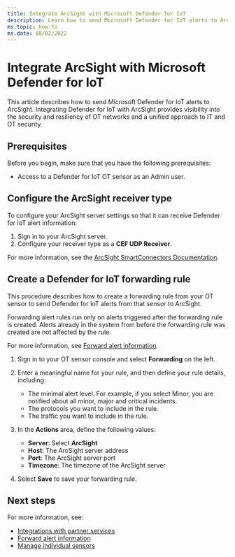 ```yaml
---
title: Integrate ArcSight with Microsoft Defender for IoT
description: Learn how to send Microsoft Defender for IoT alerts to ArcSight.
ms.topic: how-to
ms.date: 08/02/2022
---
```


# Integrate ArcSight with Microsoft Defender for IoT

This article describes how to send Microsoft Defender for IoT alerts to ArcSight. Integrating Defender for IoT with ArcSight provides visibility into the security and resiliency of OT networks and a unified approach to IT and OT security.

## Prerequisites

Before you begin, make sure that you have the following prerequisites:

- Access to a Defender for IoT OT sensor as an Admin user.

## Configure the ArcSight receiver type

To configure your ArcSight server settings so that it can receive Defender for IoT alert information:

1. Sign in to your ArcSight server.
1. Configure your receiver type as a **CEF UDP Receiver**.

For more information, see the [ArcSight SmartConnectors Documentation](https://www.microfocus.com/documentation/arcsight/arcsight-smartconnectors-8.4/#gsc.tab=0).

## Create a Defender for IoT forwarding rule

This procedure describes how to create a forwarding rule from your OT sensor to send Defender for IoT alerts from that sensor to ArcSight.

Forwarding alert rules run only on alerts triggered after the forwarding rule is created. Alerts already in the system from before the forwarding rule was created are not affected by the rule.

For more information, see [Forward alert information](../how-to-forward-alert-information-to-partners.md).

1. Sign in to your OT sensor console and select **Forwarding** on the left.

1. Enter a meaningful name for your rule, and then define your rule details, including:

    - The minimal alert level. For example, if you select Minor, you are notified about all minor, major and critical incidents.
    - The protocols you want to include in the rule.
    - The traffic you want to include in the rule.

1. In the **Actions** area, define the following values:

    - **Server**: Select **ArcSight**
    - **Host**: The ArcSight server address
    - **Port**: The ArcSight server port
    - **Timezone**: The timezone of the ArcSight server

1. Select **Save** to save your forwarding rule.

## Next steps

For more information, see:

- [Integrations with partner services](../integrate-overview.md)
- [Forward alert information](../how-to-forward-alert-information-to-partners.md)
- [Manage individual sensors](../how-to-manage-individual-sensors.md)


